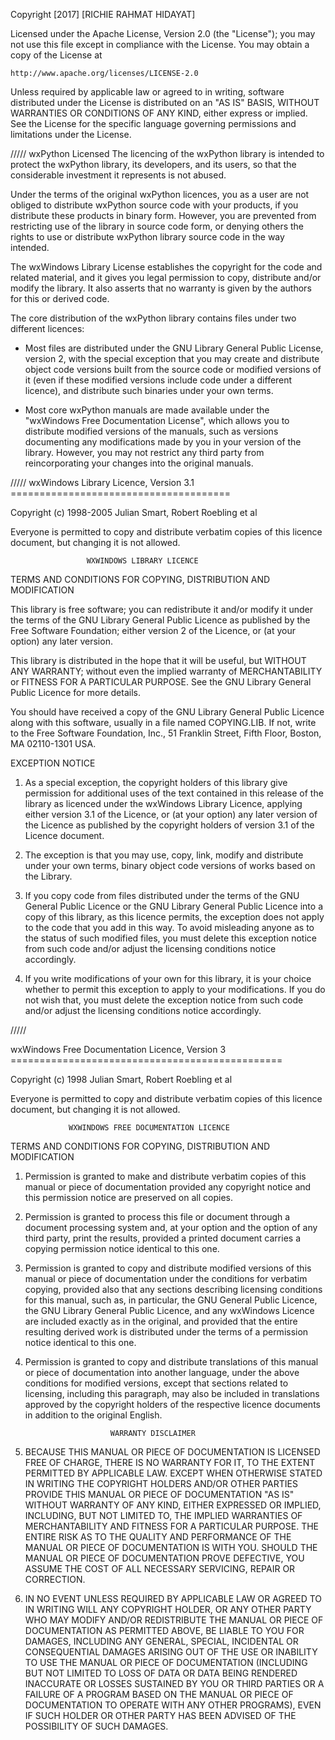 Copyright [2017] [RICHIE RAHMAT HIDAYAT]

Licensed under the Apache License, Version 2.0 (the "License");
you may not use this file except in compliance with the License.
You may obtain a copy of the License at

    http://www.apache.org/licenses/LICENSE-2.0

Unless required by applicable law or agreed to in writing, software
distributed under the License is distributed on an "AS IS" BASIS,
WITHOUT WARRANTIES OR CONDITIONS OF ANY KIND, either express or implied.
See the License for the specific language governing permissions and
limitations under the License.


/////
wxPython Licensed
The licencing of the wxPython library is intended to protect the wxPython
library, its developers, and its users, so that the considerable investment it
represents is not abused.

Under the terms of the original wxPython licences, you as a user are not
obliged to distribute wxPython source code with your products, if you
distribute these products in binary form. However, you are prevented from
restricting use of the library in source code form, or denying others the
rights to use or distribute wxPython library source code in the way intended.

The wxWindows Library License establishes the copyright for the code and
related material, and it gives you legal permission to copy, distribute and/or
modify the library. It also asserts that no warranty is given by the authors
for this or derived code.

The core distribution of the wxPython library contains files under two
different licences:

* Most files are distributed under the GNU Library General Public License,
  version 2, with the special exception that you may create and distribute
  object code versions built from the source code or modified versions of it
  (even if these modified versions include code under a different licence),
  and distribute such binaries under your own terms.

* Most core wxPython manuals are made available under the "wxWindows Free
  Documentation License", which allows you to distribute modified versions of
  the manuals, such as versions documenting any modifications made by you in
  your version of the library. However, you may not restrict any third party
  from reincorporating your changes into the original manuals.



/////
wxWindows Library Licence, Version 3.1
              ======================================

Copyright (c) 1998-2005 Julian Smart, Robert Roebling et al

Everyone is permitted to copy and distribute verbatim copies
of this licence document, but changing it is not allowed.

                     WXWINDOWS LIBRARY LICENCE
   TERMS AND CONDITIONS FOR COPYING, DISTRIBUTION AND MODIFICATION

This library is free software; you can redistribute it and/or modify it
under the terms of the GNU Library General Public Licence as published by
the Free Software Foundation; either version 2 of the Licence, or (at your
option) any later version.

This library is distributed in the hope that it will be useful, but WITHOUT
ANY WARRANTY; without even the implied warranty of MERCHANTABILITY or
FITNESS FOR A PARTICULAR PURPOSE.  See the GNU Library General Public
Licence for more details.

You should have received a copy of the GNU Library General Public Licence
along with this software, usually in a file named COPYING.LIB.  If not,
write to the Free Software Foundation, Inc., 51 Franklin Street, Fifth
Floor, Boston, MA 02110-1301 USA.

EXCEPTION NOTICE

1. As a special exception, the copyright holders of this library give
permission for additional uses of the text contained in this release of the
library as licenced under the wxWindows Library Licence, applying either
version 3.1 of the Licence, or (at your option) any later version of the
Licence as published by the copyright holders of version 3.1 of the Licence
document.

2. The exception is that you may use, copy, link, modify and distribute
under your own terms, binary object code versions of works based on the
Library.

3. If you copy code from files distributed under the terms of the GNU
General Public Licence or the GNU Library General Public Licence into a
copy of this library, as this licence permits, the exception does not apply
to the code that you add in this way.  To avoid misleading anyone as to the
status of such modified files, you must delete this exception notice from
such code and/or adjust the licensing conditions notice accordingly.

4. If you write modifications of your own for this library, it is your
choice whether to permit this exception to apply to your modifications.  If
you do not wish that, you must delete the exception notice from such code
and/or adjust the licensing conditions notice accordingly.


/////

wxWindows Free Documentation Licence, Version 3
              ===============================================

Copyright (c) 1998 Julian Smart, Robert Roebling et al

Everyone is permitted to copy and distribute verbatim copies
of this licence document, but changing it is not allowed.

                 WXWINDOWS FREE DOCUMENTATION LICENCE
   TERMS AND CONDITIONS FOR COPYING, DISTRIBUTION AND MODIFICATION

1. Permission is granted to make and distribute verbatim copies of this
manual or piece of documentation provided any copyright notice and this
permission notice are preserved on all copies.

2. Permission is granted to process this file or document through a
document processing system and, at your option and the option of any third
party, print the results, provided a printed document carries a copying
permission notice identical to this one.

3. Permission is granted to copy and distribute modified versions of this
manual or piece of documentation under the conditions for verbatim copying,
provided also that any sections describing licensing conditions for this
manual, such as, in particular, the GNU General Public Licence, the GNU
Library General Public Licence, and any wxWindows Licence are included
exactly as in the original, and provided that the entire resulting derived
work is distributed under the terms of a permission notice identical to
this one.

4. Permission is granted to copy and distribute translations of this manual
or piece of documentation into another language, under the above conditions
for modified versions, except that sections related to licensing, including
this paragraph, may also be included in translations approved by the
copyright holders of the respective licence documents in addition to the
original English.

                          WARRANTY DISCLAIMER

5. BECAUSE THIS MANUAL OR PIECE OF DOCUMENTATION IS LICENSED FREE OF
CHARGE, THERE IS NO WARRANTY FOR IT, TO THE EXTENT PERMITTED BY APPLICABLE
LAW.  EXCEPT WHEN OTHERWISE STATED IN WRITING THE COPYRIGHT HOLDERS AND/OR
OTHER PARTIES PROVIDE THIS MANUAL OR PIECE OF DOCUMENTATION "AS IS" WITHOUT
WARRANTY OF ANY KIND, EITHER EXPRESSED OR IMPLIED, INCLUDING, BUT NOT
LIMITED TO, THE IMPLIED WARRANTIES OF MERCHANTABILITY AND FITNESS FOR A
PARTICULAR PURPOSE.  THE ENTIRE RISK AS TO THE QUALITY AND PERFORMANCE OF
THE MANUAL OR PIECE OF DOCUMENTATION IS WITH YOU.  SHOULD THE MANUAL OR
PIECE OF DOCUMENTATION PROVE DEFECTIVE, YOU ASSUME THE COST OF ALL
NECESSARY SERVICING, REPAIR OR CORRECTION.

6. IN NO EVENT UNLESS REQUIRED BY APPLICABLE LAW OR AGREED TO IN WRITING
WILL ANY COPYRIGHT HOLDER, OR ANY OTHER PARTY WHO MAY MODIFY AND/OR
REDISTRIBUTE THE MANUAL OR PIECE OF DOCUMENTATION AS PERMITTED ABOVE, BE
LIABLE TO YOU FOR DAMAGES, INCLUDING ANY GENERAL, SPECIAL, INCIDENTAL OR
CONSEQUENTIAL DAMAGES ARISING OUT OF THE USE OR INABILITY TO USE THE MANUAL
OR PIECE OF DOCUMENTATION (INCLUDING BUT NOT LIMITED TO LOSS OF DATA OR
DATA BEING RENDERED INACCURATE OR LOSSES SUSTAINED BY YOU OR THIRD PARTIES
OR A FAILURE OF A PROGRAM BASED ON THE MANUAL OR PIECE OF DOCUMENTATION TO
OPERATE WITH ANY OTHER PROGRAMS), EVEN IF SUCH HOLDER OR OTHER PARTY HAS
BEEN ADVISED OF THE POSSIBILITY OF SUCH DAMAGES.


